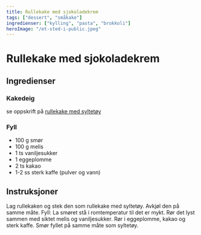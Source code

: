 ```yaml
---
title: Rullekake med sjokoladekrem
tags: ["dessert", "småkake"]
ingredienser: ["kylling", "pasta", "brokkoli"]
heroImage: "/et-sted-i-public.jpeg"
---
```


# Rullekake med sjokoladekrem

## Ingredienser

### Kakedeig

se oppskrift på [rullekake med syltetøy](./rullekake-med-syltetøy)

### Fyll

- 100 g smør
- 100 g melis
- 1 ts vaniljesukker
- 1 eggeplomme
- 2 ts kakao
- 1-2 ss sterk kaffe (pulver og vann)

## Instruksjoner

Lag rullekaken og stek den som rullekake med syltetøy. Avkjøl den på samme måte. Fyll: La smøret stå i romtemperatur til det er mykt. Rør det lyst sammen med siktet melis og vaniljesukker. Rør i eggeplomme, kakao og sterk kaffe. Smør fyllet på samme måte som syltetøy.
